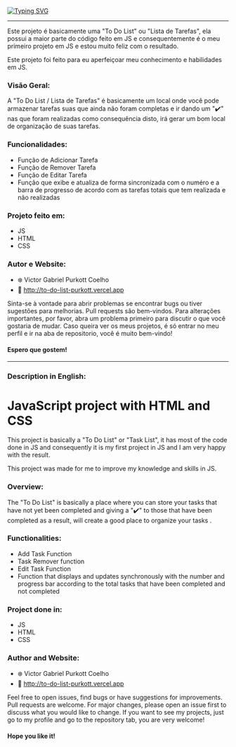 [![Typing SVG](https://readme-typing-svg.herokuapp.com?font=Fira+Code&size=39&duration=4000&color=3B95F7&left=true&vCenter=true&width=1500&lines=To+Do+List;Projeto+feito+em+JS,+HTML,+CSS)](https://git.io/typing-svg) <br><hr>

Este projeto é basicamente uma "To Do List" ou "Lista de Tarefas", ela possui a maior parte do código feito em JS e consequentemente é o meu primeiro projeto em JS e estou muito feliz com o resultado.

Este projeto foi feito para eu aperfeiçoar meu conhecimento e habilidades em JS.

### Visão Geral:

A "To Do List / Lista de Tarefas" é basicamente um local onde você pode armazenar tarefas suas que ainda não foram completas e ir dando um "✔️" nas que foram realizadas como consequência disto, irá gerar um bom local de organização de suas tarefas.

### Funcionalidades:

- Função de Adicionar Tarefa
- Função de Remover Tarefa
- Função de Editar Tarefa
- Função que exibe e atualiza de forma sincronízada com o numéro e a barra de progresso de acordo com as tarefas totais que tem realizada e não realizadas

### Projeto feito em:

- JS
- HTML
- CSS

### Autor e Website:
- ❄️ Victor Gabriel Purkott Coelho
- 🔗 http://to-do-list-purkott.vercel.app

Sinta-se à vontade para abrir problemas se encontrar bugs ou tiver sugestões para melhorias. Pull requests são bem-vindos. Para alterações importantes, por favor, abra um problema primeiro para discutir o que você gostaria de mudar. Caso queira ver os meus projetos, é só entrar no meu perfil e ir na aba de repositorio, você é muito bem-vindo!

#### Espero que gostem!

<hr>

### Description in English:

# JavaScript project with HTML and CSS

This project is basically a "To Do List" or "Task List", it has most of the code done in JS and consequently it is my first project in JS and I am very happy with the result.

This project was made for me to improve my knowledge and skills in JS.

### Overview:

The "To Do List" is basically a place where you can store your tasks that have not yet been completed and giving a "✔️" to those that have been completed as a result, will create a good place to organize your tasks .

### Functionalities:

- Add Task Function
- Task Remover function
- Edit Task Function
- Function that displays and updates synchronously with the number and progress bar according to the total tasks that have been completed and not completed

### Project done in:

- JS
- HTML
- CSS

### Author and Website:
- ❄️ Victor Gabriel Purkott Coelho
- 🔗 http://to-do-list-purkott.vercel.app

Feel free to open issues, find bugs or have suggestions for improvements. Pull requests are welcome. For major changes, please open an issue first to discuss what you would like to change. If you want to see my projects, just go to my profile and go to the repository tab, you are very welcome!

#### Hope you like it!
